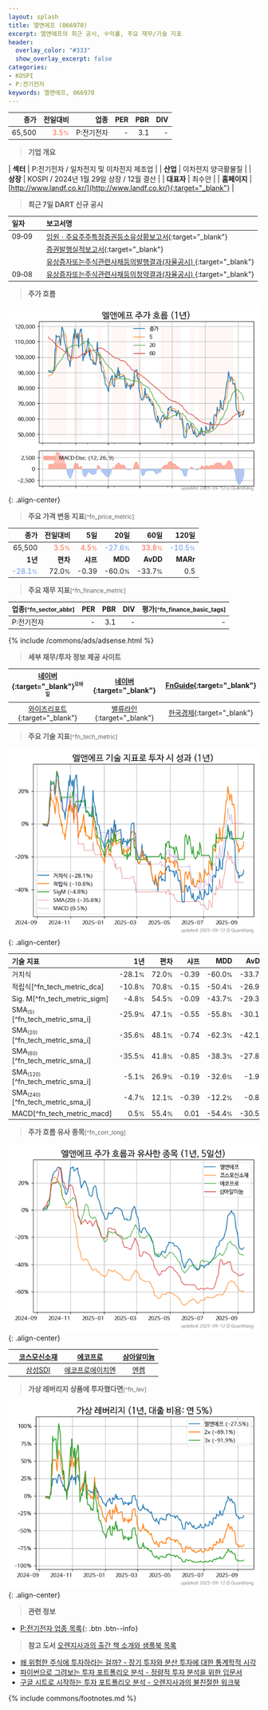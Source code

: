 ```yaml
---
layout: splash
title: 엘앤에프 (066970)
excerpt: 엘앤에프의 최근 공시, 수익률, 주요 재무/기술 지표
header:
  overlay_color: "#333"
  show_overlay_excerpt: false
categories:
- KOSPI
- P:전기전자
keywords: 엘앤에프, 066970
---
```


| **종가** | **전일대비** | **업종** | **PER** | **PBR** | **DIV** |
| -------: | -----------: | -------: | ------: | ------: | ------: |
| 65,500 | <span style="color: tomato">3.5<small>%</small></span> | P:전기전자 | - | 3.1 | - |

<!-- more -->


> **기업 개요**<a id="company"></a>

| <span style="white-space:nowrap;">**섹터**</span> | P:전기전자 / 일차전지 및 이차전지 제조업 |
| <span style="white-space:nowrap;">**산업**</span> | 이차전지 양극활물질 |
| <span style="white-space:nowrap;">**상장**</span> | KOSPI / 2024년 1월 29일 상장 / 12월 결산 |
| <span style="white-space:nowrap;">**대표자**</span> | 최수안 |
| <span style="white-space:nowrap;">**홈페이지**</span> | [http://www.landf.co.kr/](http://www.landf.co.kr/){:target="_blank"} |


> **최근 7일 DART 신규 공시**<a id="dart"></a>

| **일자** |      | **보고서명** |
| :------- | :--- | :----------- |
| 09&#x2011;09 | | [임원ㆍ주요주주특정증권등소유상황보고서](https://dart.fss.or.kr/dsaf001/main.do?rcpNo=20250909000330){:target="_blank"} |
|  | | [증권발행실적보고서](https://dart.fss.or.kr/dsaf001/main.do?rcpNo=20250909000325){:target="_blank"} |
|  | | [유상증자또는주식관련사채등의발행결과(자율공시)              ](https://dart.fss.or.kr/dsaf001/main.do?rcpNo=20250909800395){:target="_blank"} |
| 09&#x2011;08 | | [유상증자또는주식관련사채등의청약결과(자율공시)              ](https://dart.fss.or.kr/dsaf001/main.do?rcpNo=20250908800205){:target="_blank"} |


> **주가 흐름**<a id="price"></a>

![066970](/stock/images/066970.png){: .align-center}


> **주요 가격 변동 지표**<small>[^fn_price_metric]</small>

| **종가** | **전일대비** | **5일** | **20일** | **60일** | **120일** |
| -------: | -----------: | ------: | -------: | -------: | --------: |
| 65,500 | <span style="color: tomato">3.5<small>%</small></span> | <span style="color: tomato">4.5<small>%</small></span> | <span style="color: cornflowerblue">-27.6<small>%</small></span> | <span style="color: tomato">33.8<small>%</small></span> | <span style="color: cornflowerblue">-10.5<small>%</small></span> |
| **1년** | **편차** | **샤프** | **MDD** | **AvDD** | **MARr** |
| <span style="color: cornflowerblue">-28.1<small>%</small></span> | 72.0<small>%</small> | -0.39 | -60.0<small>%</small> | -33.7<small>%</small> | 0.5 |


> **주요 재무 지표**<small>[^fn_finance_metric]</small>

| **업종**<small>[^fn_sector_abbr]</small> | **PER** | **PBR** | **DIV** | **평가**<small>[^fn_finance_basic_tags]</small> |
| :--------------------------------------- | ------: | ------: | ------: | ----------------------------------------------: |
| P:전기전자 | - | 3.1 | - | - |



{% include /commons/ads/adsense.html %}

> **세부 재무/투자 정보 제공 사이트**

| [네이버](https://m.stock.naver.com/domestic/stock/066970/finance/summary){:target="_blank"}<sup><small>모바일</small></sup> | [네이버](https://finance.naver.com/item/coinfo.naver?code=066970){:target="_blank"} | [FnGuide](https://comp.fnguide.com/SVO2/ASP/SVD_Invest.asp?gicode=A066970&MenuYn=Y){:target="_blank"} |
| :---: | :---: | :---: |
| [와이즈리포트](https://comp.wisereport.co.kr/company/c1040001.aspx?cmp_cd=066970){:target="_blank"} | [밸류라인](https://www.valueline.co.kr/finance/summary/066970){:target="_blank"} | [한국경제](https://markets.hankyung.com/stock/066970/financial-summary){:target="_blank"} |


> **주요 기술 지표**<small>[^fn_tech_metric]</small>


![066970](/stock/images/066970_tech.png){: .align-center}

| **기술 지표** | **1년** | **편차** | **샤프** | **MDD** | **AvDD** |
| :------------ | ------: | -----------: | -------: | ------: | -------: |
| 거치식 | -28.1<small>%</small> | 72.0<small>%</small> | -0.39 | -60.0<small>%</small> | -33.7<small>%</small> |
| 적립식[^fn_tech_metric_dca] | -10.8<small>%</small> | 70.8<small>%</small> | -0.15 | -50.4<small>%</small> | -26.9<small>%</small> |
| Sig. M[^fn_tech_metric_sigm] | -4.8<small>%</small> | 54.5<small>%</small> | -0.09 | -43.7<small>%</small> | -29.3<small>%</small> |
| SMA<small><sub>(5)</sub></small>[^fn_tech_metric_sma_i] | -25.9<small>%</small> | 47.1<small>%</small> | -0.55 | -55.8<small>%</small> | -30.1<small>%</small> |
| SMA<small><sub>(20)</sub></small>[^fn_tech_metric_sma_i] | -35.6<small>%</small> | 48.1<small>%</small> | -0.74 | -62.3<small>%</small> | -42.1<small>%</small> |
| SMA<small><sub>(60)</sub></small>[^fn_tech_metric_sma_i] | -35.5<small>%</small> | 41.8<small>%</small> | -0.85 | -38.3<small>%</small> | -27.8<small>%</small> |
| SMA<small><sub>(120)</sub></small>[^fn_tech_metric_sma_i] | -5.1<small>%</small> | 26.9<small>%</small> | -0.19 | -32.6<small>%</small> | -1.9<small>%</small> |
| SMA<small><sub>(240)</sub></small>[^fn_tech_metric_sma_i] | -4.7<small>%</small> | 12.1<small>%</small> | -0.39 | -12.2<small>%</small> | -0.8<small>%</small> |
| MACD[^fn_tech_metric_macd] | 0.5<small>%</small> | 55.4<small>%</small> | 0.01 | -54.4<small>%</small> | -30.5<small>%</small> |


> **주가 흐름 유사 종목**<a id="corr"></a><small>[^fn_corr_long]</small>

![066970](/stock/images/066970_corr.png){: .align-center}

|       | [코스모신소재](/005070/) | [에코프로](/086520/) | [삼아알미늄](/006110/) |
| :---: | :------------------------------------: | :------------------------------------: | :------------------------------------: |
|       | [삼성SDI](/006400/) | [에코프로에이치엔](/383310/) | [엔켐](/348370/) |


> **가상 레버리지 상품에 투자했다면**<a id="2x"></a><small>[^fn_lev]</small>

![066970](/stock/images/066970_2x.png){: .align-center}


> **관련 정보**

- [P:전기전자 업종 목록](/stats/sector/kospi_업종_전기전자_종목/){: .btn .btn--info}

> **참고 도서** [오렌지사과의 출간 책 소개와 샘플북 목록](https://kongdori.tistory.com/691)

- [왜 위험한 주식에 투자하라는 걸까? - 장기 투자와 분산 투자에 대한 통계학적 시각](https://kongdori.tistory.com/421)
- [파이썬으로 그려보는 투자 포트폴리오 분석  - 정량적 투자 분석을 위한 입문서](https://kongdori.tistory.com/643)
- [구글 시트로 시작하는 투자 포트폴리오 분석 - 오렌지사과의 불친절한 워크북](https://kongdori.tistory.com/449)


{% include commons/footnotes.md %}